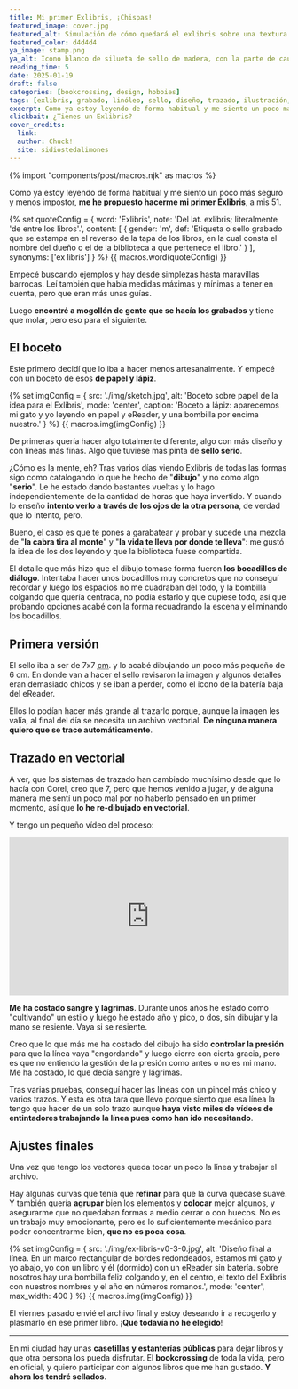 ```yaml
---
title: Mi primer Exlibris, ¡Chispas!
featured_image: cover.jpg
featured_alt: Simulación de cómo quedará el exlibris sobre una textura de papel. Dibujo a línea. En un marco rectangular de bordes redondeados, estamos mi gato y yo abajo, yo con un libro y él (dormido) con un eReader sin batería. sobre nosotros hay una bombilla feliz colgando y, en el centro, el texto del Exlibris con nuestros nombres y el año en números romanos.
featured_color: d4d4d4
ya_image: stamp.png
ya_alt: Icono blanco de silueta de sello de madera, con la parte de caucho en negro, sobre círculo amarillo.
reading_time: 5
date: 2025-01-19
draft: false
categories: [bookcrossing, design, hobbies]
tags: [exlibris, grabado, linóleo, sello, diseño, trazado, ilustración, boceto]
excerpt: Como ya estoy leyendo de forma habitual y me siento un poco más seguro y menos impostor, me he propuesto hacerme mi primer Exlibris, a mis 51.
clickbait: ¿Tienes un Exlibris?
cover_credits:
  link:
  author: Chuck!
  site: sidiostedalimones
---
```

{% import "components/post/macros.njk" as macros %}

Como ya estoy leyendo de forma habitual y me siento un poco más seguro y menos impostor, **me he propuesto hacerme mi primer Exlibris**, a mis 51.



{% set quoteConfig = {
  word: 'Exlibris',
  note: 'Del lat. exlibris; literalmente \'de entre los libros\'.',
  content: [
      {
        gender: 'm',
        def: 'Etiqueta o sello grabado que se estampa en el reverso de la tapa de los libros, en la cual consta el nombre del dueño o el de la biblioteca a que pertenece el libro.'
      }
    ],
  synonyms: ['ex libris']
} %}
{{ macros.word(quoteConfig) }}

Empecé buscando ejemplos y hay desde simplezas hasta maravillas barrocas. Leí también que había medidas máximas y mínimas a tener en cuenta, pero que eran más unas guías.

Luego **encontré a mogollón de gente que se hacía los grabados** y tiene que molar, pero eso para el siguiente.

## El boceto

Este primero decidí que lo iba a hacer menos artesanalmente. Y empecé con un boceto de esos **de papel y lápiz**.

{% set imgConfig = {
  src: './img/sketch.jpg',
  alt: 'Boceto sobre papel de la idea para el Exlibris',
  mode: 'center',
  caption: 'Boceto a lápiz: aparecemos mi gato y yo leyendo en papel y eReader, y una bombilla por encima nuestro.'
} %}
{{ macros.img(imgConfig) }}

De primeras quería hacer algo totalmente diferente, algo con más diseño y con líneas más finas. Algo que tuviese más pinta de **sello serio**.

¿Cómo es la mente, eh? Tras varios días viendo Exlibris de todas las formas sigo como catalogando lo que he hecho de "**dibujo**" y no como algo "**serio**". Le he estado dando bastantes vueltas y lo hago independientemente de la cantidad de horas que haya invertido. Y cuando lo enseño **intento verlo a través de los ojos de la otra persona**, de verdad que lo intento, pero.

Bueno, el caso es que te pones a garabatear y probar y sucede una mezcla de "**la cabra tira al monte**" y "**la vida te lleva por donde te lleva**": me gustó la idea de los dos leyendo y que la biblioteca fuese compartida.

El detalle que más hizo que el dibujo tomase forma fueron **los bocadillos de diálogo**. Intentaba hacer unos bocadillos muy concretos que no conseguí recordar y luego los espacios no me cuadraban del todo, y la bombilla colgando que quería centrada, no podía estarlo y que cupiese todo, así que probando opciones acabé con la forma recuadrando la escena y eliminando los bocadillos.

## Primera versión

El sello iba a ser de 7x7 <abbr title="Centímetros">cm</abbr>. y lo acabé dibujando un poco más pequeño de 6 cm. En donde van a hacer el sello revisaron la imagen y algunos detalles eran demasiado chicos y se iban a perder, como el icono de la batería baja del eReader.

Ellos lo podían hacer más grande al trazarlo porque, aunque la imagen les valía, al final del día se necesita un archivo vectorial. **De ninguna manera quiero que se trace automáticamente**.

## Trazado en vectorial

A ver, que los sistemas de trazado han cambiado muchísimo desde que lo hacía con Corel, creo que 7, pero que hemos venido a jugar, y de alguna manera me sentí un poco mal por no haberlo pensado en un primer momento, así que **lo he re-dibujado en vectorial**.

Y tengo un pequeño vídeo del proceso:

<div style="position: relative; padding-top: 56.25%;" class="post__media"><iframe title="Exlibris: trazado-vectorial" width="100%" height="100%" src="https://veedeo.org/videos/embed/ea1cd078-64d2-4b35-b7f1-7e81136256f9" frameborder="0" allowfullscreen="" sandbox="allow-same-origin allow-scripts allow-popups" style="position: absolute; inset: 0px;"></iframe></div>

**Me ha costado sangre y lágrimas**. Durante unos años he estado como "cultivando" un estilo y luego he estado año y pico, o dos, sin dibujar y la mano se resiente. Vaya si se resiente.

Creo que lo que más me ha costado del dibujo ha sido **controlar la presión** para que la línea vaya "engordando" y luego cierre con cierta gracia, pero es que no entiendo la gestión de la presión como antes o no es mi mano. Me ha costado, lo que decía sangre y lágrimas.

Tras varias pruebas, conseguí hacer las líneas con un pincel más chico y varios trazos. Y esta es otra tara que llevo porque siento que esa línea la tengo que hacer de un solo trazo aunque **haya visto miles de vídeos de entintadores trabajando la línea pues como han ido necesitando**.

## Ajustes finales

Una vez que tengo los vectores queda tocar un poco la línea y trabajar el archivo.

Hay algunas curvas que tenía que **refinar** para que la curva quedase suave. Y también quería **agrupar** bien los elementos y **colocar** mejor algunos, y asegurarme que no quedaban formas a medio cerrar o con huecos. No es un trabajo muy emocionante, pero es lo suficientemente mecánico para poder concentrarme bien, **que no es poca cosa**.

{% set imgConfig = {
  src: './img/ex-libris-v0-3-0.jpg',
  alt: 'Diseño final a línea. En un marco rectangular de bordes redondeados, estamos mi gato y yo abajo, yo con un libro y él (dormido) con un eReader sin batería. sobre nosotros hay una bombilla feliz colgando y, en el centro, el texto del Exlibris con nuestros nombres y el año en números romanos.',
  mode: 'center',
  max_width: 400
} %}
{{ macros.img(imgConfig) }}

El viernes pasado envié el archivo final y estoy deseando ir a recogerlo y plasmarlo en ese primer libro. ¡**Que todavía no he elegido**!

***

En mi ciudad hay unas **casetillas y estanterías públicas** para dejar libros y que otra persona los pueda disfrutar. El **bookcrossing** de toda la vida, pero en oficial, y quiero participar con algunos libros que me han gustado. **Y ahora los tendré sellados**.
